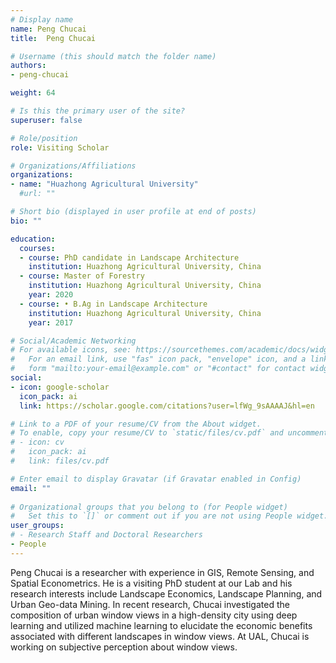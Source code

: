 ```yaml
---
# Display name
name: Peng Chucai
title:  Peng Chucai

# Username (this should match the folder name)
authors:
- peng-chucai

weight: 64

# Is this the primary user of the site?
superuser: false

# Role/position
role: Visiting Scholar

# Organizations/Affiliations
organizations:
- name: "Huazhong Agricultural University"
  #url: ""

# Short bio (displayed in user profile at end of posts)
bio: ""

education:
  courses:
  - course: PhD candidate in Landscape Architecture
    institution: Huazhong Agricultural University, China
  - course: Master of Forestry
    institution: Huazhong Agricultural University, China
    year: 2020
  - course: • B.Ag in Landscape Architecture
    institution: Huazhong Agricultural University, China
    year: 2017

# Social/Academic Networking
# For available icons, see: https://sourcethemes.com/academic/docs/widgets/#icons
#   For an email link, use "fas" icon pack, "envelope" icon, and a link in the
#   form "mailto:your-email@example.com" or "#contact" for contact widget.
social:
- icon: google-scholar
  icon_pack: ai
  link: https://scholar.google.com/citations?user=lfWg_9sAAAAJ&hl=en

# Link to a PDF of your resume/CV from the About widget.
# To enable, copy your resume/CV to `static/files/cv.pdf` and uncomment the lines below.  
# - icon: cv
#   icon_pack: ai
#   link: files/cv.pdf

# Enter email to display Gravatar (if Gravatar enabled in Config)
email: ""
  
# Organizational groups that you belong to (for People widget)
#   Set this to `[]` or comment out if you are not using People widget.  
user_groups:
# - Research Staff and Doctoral Researchers
- People
---
```


Peng Chucai is a researcher with experience in GIS, Remote Sensing, and Spatial Econometrics.
He is a visiting PhD student at our Lab and his research interests include Landscape Economics, Landscape Planning, and Urban Geo-data Mining.
In recent research, Chucai investigated the composition of urban window views in a high-density city using deep learning and utilized machine learning to elucidate the economic benefits associated with different landscapes in window views.
At UAL, Chucai is working on subjective perception about window views.
